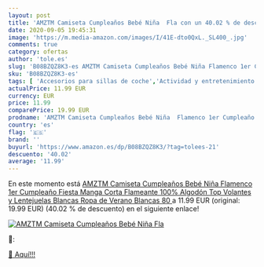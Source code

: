 ```yaml
---
layout: post
title: 'AMZTM Camiseta Cumpleaños Bebé Niña  Fla con un 40.02 % de descuento'
date: 2020-09-05 19:45:31
image: 'https://m.media-amazon.com/images/I/41E-dto0QxL._SL400_.jpg'
comments: true
category: ofertas
author: 'tole.es'
slug: 'B08BZQZ8K3-es AMZTM Camiseta Cumpleaños Bebé Niña Flamenco 1er Cumpleaño...'
sku: 'B08BZQZ8K3-es'
tags: [ 'Accesorios para sillas de coche','Actividad y entretenimiento','Andadores','Bebé','Espejos para asientos traseros','Higiene y cuidado','Sillas de coche y accesorios','Toallitas húmedas para bebé','Toallitas y accesorios para bebé','bebé', ]
actualPrice: 11.99 EUR
currency: EUR
price: 11.99
comparePrice: 19.99 EUR
prodname: 'AMZTM Camiseta Cumpleaños Bebé Niña  Flamenco 1er Cumpleaño Fiesta Manga Corta Flameante 100% Algodón Top Volantes y Lentejuelas Blancas Ropa de Verano  Blancas  80 '
country: 'es'
flag: '🇪🇸'
brand: ''
buyurl: 'https://www.amazon.es/dp/B08BZQZ8K3/?tag=tolees-21'
descuento: '40.02'
average: '11.99'
---
```


En este momento está [AMZTM Camiseta Cumpleaños Bebé Niña  Flamenco 1er Cumpleaño Fiesta Manga Corta Flameante 100% Algodón Top Volantes y Lentejuelas Blancas Ropa de Verano  Blancas  80 ](https://www.amazon.es/dp/B08BZQZ8K3/?tag=tolees-21) a 11.99 EUR (original: 19.99 EUR) (40.02 %  de descuento) en el siguiente enlace!

[![AMZTM Camiseta Cumpleaños Bebé Niña  Fla](https://m.media-amazon.com/images/I/41E-dto0QxL._SL400_.jpg)](https://www.amazon.es/dp/B08BZQZ8K3/?tag=tolees-21)

🔎:


[🛒 Aquí!!!](https://www.amazon.es/dp/B08BZQZ8K3/?tag=tolees-21)
